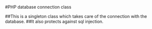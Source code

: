 #PHP database connection class

##This is a singleton class which takes care of the connection with the database.
##It also protects against sql injection.